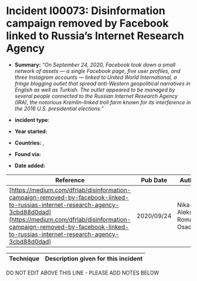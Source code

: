# Incident I00073: Disinformation campaign removed by Facebook linked to Russia’s Internet Research Agency

* **Summary:** <I>“On September 24, 2020, Facebook took down a small network of assets — a single Facebook page, five user profiles, and three Instagram accounts — linked to United World International, a fringe blogging outlet that spread anti-Western geopolitical narratives in English as well as Turkish. The outlet appeared to be managed by several people connected to the Russian Internet Research Agency (IRA), the notorious Kremlin-linked troll farm known for its interference in the 2016 U.S. presidential elections.”</i>

* **incident type**: 

* **Year started:** 

* **Countries:**  , 

* **Found via:** 

* **Date added:** 


| Reference | Pub Date | Authors | Org | Archive |
| --------- | -------- | ------- | --- | ------- |
| [https://medium.com/dfrlab/disinformation-campaign-removed-by-facebook-linked-to-russias-internet-research-agency-3cbd88d0dad](https://medium.com/dfrlab/disinformation-campaign-removed-by-facebook-linked-to-russias-internet-research-agency-3cbd88d0dad) | 2020/09/24 | Nika Aleksejev, Roman Osadchuk | DFRLab | [https://web.archive.org/web/20240628122121/https://medium.com/dfrlab/disinformation-campaign-removed-by-facebook-linked-to-russias-internet-research-agency-3cbd88d0dad](https://web.archive.org/web/20240628122121/https://medium.com/dfrlab/disinformation-campaign-removed-by-facebook-linked-to-russias-internet-research-agency-3cbd88d0dad) |

 

| Technique | Description given for this incident |
| --------- | ------------------------- |


DO NOT EDIT ABOVE THIS LINE - PLEASE ADD NOTES BELOW